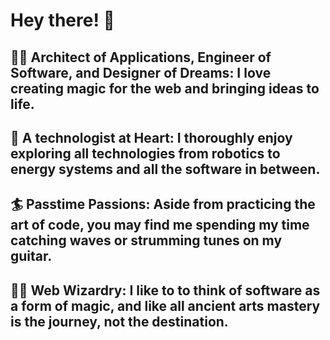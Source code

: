 # Hey there! 👋

## 🙋‍♂️ Architect of Applications, Engineer of Software, and Designer of Dreams: I love creating magic for the web and bringing ideas to life.

## 🌌 A technologist at Heart: I thoroughly enjoy exploring all technologies from robotics to energy systems and all the software in between.

## 🏄 Passtime Passions: Aside from practicing the art of code, you may find me spending my time catching waves or strumming tunes on my guitar.

## 🧙‍♂️ Web Wizardry: I like to to think of software as a form of magic, and like all ancient arts mastery is the journey, not the destination.
 
